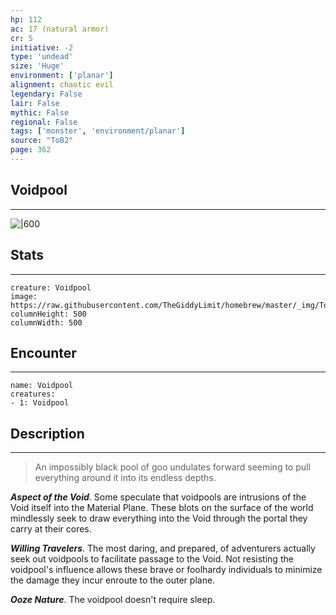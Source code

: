 ```yaml
---
hp: 112
ac: 17 (natural armor)
cr: 5
initiative: -2
type: 'undead'    
size: 'Huge'
environment: ['planar']
alignment: chaotic evil
legendary: False
lair: False
mythic: False
regional: False
tags: ['monster', 'environment/planar']
source: "ToB2"
page: 362
---
```


## Voidpool
---

![|600](https://raw.githubusercontent.com/TheGiddyLimit/homebrew/master/_img/ToB2/creature/Voidpool.webp)

## Stats
---

```statblock
creature: Voidpool
image: https://raw.githubusercontent.com/TheGiddyLimit/homebrew/master/_img/ToB2/creature/token/Voidpool%20%28Token%29.png
columnHeight: 500
columnWidth: 500
```

## Encounter
---

```encounter-table
name: Voidpool
creatures:
- 1: Voidpool
```

## Description
---
>An impossibly black pool of goo undulates forward seeming to pull everything around it into its endless depths.

**_Aspect of the Void_**. Some speculate that voidpools are intrusions of the Void itself into the Material Plane. These blots on the surface of the world mindlessly seek to draw everything into the Void through the portal they carry at their cores.

**_Willing Travelers_**. The most daring, and prepared, of adventurers actually seek out voidpools to facilitate passage to the Void. Not resisting the voidpool's influence allows these brave or foolhardy individuals to minimize the damage they incur enroute to the outer plane.

**_Ooze Nature_**. The voidpool doesn't require sleep.







